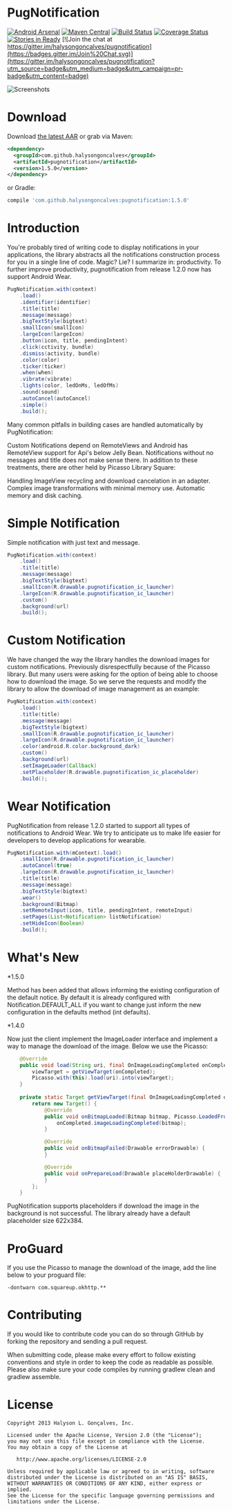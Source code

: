 # PugNotification
[![Android Arsenal](https://img.shields.io/badge/Android%20Arsenal-PugNotification-brightgreen.svg?style=flat)](http://android-arsenal.com/details/1/1688)
[![Maven Central](https://maven-badges.herokuapp.com/maven-central/com.github.halysongoncalves/pugnotification/badge.svg)](http://search.maven.org/#artifactdetails|com.github.halysongoncalves|pugnotification|1.5.0|)
[![Build Status](https://travis-ci.org/halysongoncalves/pugnotification.svg)](https://travis-ci.org/halysongoncalves/pugnotification)
[![Coverage Status](https://coveralls.io/repos/halysongoncalves/pugnotification/badge.svg)](https://coveralls.io/r/halysongoncalves/pugnotification)
[![Stories in Ready](https://badge.waffle.io/halysongoncalves/pugnotification.svg?label=ready&title=Ready)](http://waffle.io/halysongoncalves/pugnotification)
[![Join the chat at https://gitter.im/halysongoncalves/pugnotification](https://badges.gitter.im/Join%20Chat.svg)](https://gitter.im/halysongoncalves/pugnotification?utm_source=badge&utm_medium=badge&utm_campaign=pr-badge&utm_content=badge)

![Screenshots](https://raw.githubusercontent.com/halysongoncalves/pugnotification/master/art/screenshot.png)

# Download

Download [the latest AAR][1] or grab via Maven:
```xml
<dependency>
  <groupId>com.github.halysongoncalves</groupId>
  <artifactId>pugnotification</artifactId>
  <version>1.5.0</version>
</dependency>
```
or Gradle:
```groovy
compile 'com.github.halysongoncalves:pugnotification:1.5.0'
```

# Introduction

You're probably tired of writing code to display notifications in your applications, the library abstracts all the notifications construction process for you in a single line of code. Magic? Lie? I summarize in: productivity.
To further improve productivity, pugnotification from release 1.2.0 now has support Android Wear.

```java
PugNotification.with(context)
    .load()
    .identifier(identifier)
    .title(title)
    .message(message)
    .bigTextStyle(bigtext)
    .smallIcon(smallIcon)
    .largeIcon(largeIcon)
    .button(icon, title, pendingIntent)
    .click(cctivity, bundle)
    .dismiss(activity, bundle)
    .color(color)
    .ticker(ticker)
    .when(when)
    .vibrate(vibrate)
    .lights(color, ledOnMs, ledOfMs)
    .sound(sound) 
    .autoCancel(autoCancel)
    .simple()
    .build();
```

Many common pitfalls in building cases are handled automatically by PugNotification:

Custom Notifications depend on RemoteViews and Android has RemoteView support for Api's below Jelly Bean.
Notifications without no messages and title does not make sense there.
In addition to these treatments, there are other held by Picasso Library Square:

Handling ImageView recycling and download cancelation in an adapter.
Complex image transformations with minimal memory use.
Automatic memory and disk caching.


# Simple Notification

Simple notification with just text and message.

```java
PugNotification.with(context)
    .load()
    .title(title)
    .message(message)
    .bigTextStyle(bigtext)
    .smallIcon(R.drawable.pugnotification_ic_launcher)
    .largeIcon(R.drawable.pugnotification_ic_launcher)
    .custom()
    .background(url)
    .build();
```


# Custom Notification

We have changed the way the library handles the download images for custom notifications. Previously disrespectfully because of the Picasso library. But many users were asking for the option of being able to choose how to download the image.
So we serve the requests and modify the library to allow the download of image management as an example:

```java
PugNotification.with(context)
    .load()
    .title(title)
    .message(message)
    .bigTextStyle(bigtext)
    .smallIcon(R.drawable.pugnotification_ic_launcher)
    .largeIcon(R.drawable.pugnotification_ic_launcher)
    .color(android.R.color.background_dark)
    .custom()
    .background(url)
    .setImageLoader(Callback)
    .setPlaceholder(R.drawable.pugnotification_ic_placeholder)
    .build();  
```


# Wear Notification

PugNotification from release 1.2.0 started to support all types of notifications to Android Wear. We try to anticipate us to make life easier for developers to develop applications for wearable.

```java
PugNotification.with(mContext).load()
    .smallIcon(R.drawable.pugnotification_ic_launcher)
    .autoCancel(true)
    .largeIcon(R.drawable.pugnotification_ic_launcher)
    .title(title)
    .message(message)
    .bigTextStyle(bigtext)
    .wear()
    .background(Bitmap)
    .setRemoteInput(icon, title, pendingIntent, remoteInput)
    .setPages(List<Notification> listNotification)
    .setHideIcon(Boolean)
    .build();
```
# What's New
*1.5.0

Method has been added that allows informing the existing configuration of the default notice.
By default it is already configured with Notification.DEFAULT_ALL if you want to change just inform the new configuration in the defaults method (int defaults).

*1.4.0

Now just the client implement the ImageLoader interface and implement a way to manage the download of the image. Below we use the Picasso:

```java
    @Override
    public void load(String uri, final OnImageLoadingCompleted onCompleted) {
        viewTarget = getViewTarget(onCompleted);
        Picasso.with(this).load(uri).into(viewTarget);
    }
    
    private static Target getViewTarget(final OnImageLoadingCompleted onCompleted) {
        return new Target() {
            @Override
            public void onBitmapLoaded(Bitmap bitmap, Picasso.LoadedFrom from) {
                onCompleted.imageLoadingCompleted(bitmap);
            }

            @Override
            public void onBitmapFailed(Drawable errorDrawable) {
            }

            @Override
            public void onPrepareLoad(Drawable placeHolderDrawable) {
            }
        };
    }
```
PugNotification supports placeholders if download the image in the background is not successful. The library already have a default placeholder size 622x384.


# ProGuard

If you use the Picasso to manage the download of the image, add the line below to your proguard file:

```
-dontwarn com.squareup.okhttp.**
```

# Contributing

If you would like to contribute code you can do so through GitHub by forking the repository and sending a pull request.

When submitting code, please make every effort to follow existing conventions and style in order to keep the code as readable as possible. Please also make sure your code compiles by running gradlew clean and gradlew assemble.


# License

    Copyright 2013 Halyson L. Gonçalves, Inc.

    Licensed under the Apache License, Version 2.0 (the "License");
    you may not use this file except in compliance with the License.
    You may obtain a copy of the License at

       http://www.apache.org/licenses/LICENSE-2.0

    Unless required by applicable law or agreed to in writing, software
    distributed under the License is distributed on an "AS IS" BASIS,
    WITHOUT WARRANTIES OR CONDITIONS OF ANY KIND, either express or implied.
    See the License for the specific language governing permissions and
    limitations under the License.

[1]: http://repo1.maven.org/maven2/com/github/halysongoncalves/pugnotification/1.5.0/pugnotification-1.5.0.aar
